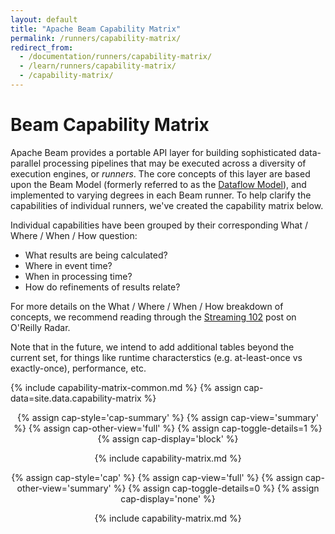 ```yaml
---
layout: default
title: "Apache Beam Capability Matrix"
permalink: /runners/capability-matrix/
redirect_from:
  - /documentation/runners/capability-matrix/
  - /learn/runners/capability-matrix/
  - /capability-matrix/
---
```


# Beam Capability Matrix
Apache Beam provides a portable API layer for building sophisticated data-parallel processing pipelines that may be executed across a diversity of execution engines, or <i>runners</i>. The core concepts of this layer are based upon the Beam Model (formerly referred to as the [Dataflow Model](http://www.vldb.org/pvldb/vol8/p1792-Akidau.pdf)), and implemented to varying degrees in each Beam runner. To help clarify the capabilities of individual runners, we've created the capability matrix below.

Individual capabilities have been grouped by their corresponding <span class="wwwh-what-dark">What</span> / <span class="wwwh-where-dark">Where</span> / <span class="wwwh-when-dark">When</span> / <span class="wwwh-how-dark">How</span> question:

- <span class="wwwh-what-dark">What</span> results are being calculated?
- <span class="wwwh-where-dark">Where</span> in event time?
- <span class="wwwh-when-dark">When</span> in processing time?
- <span class="wwwh-how-dark">How</span> do refinements of results relate?

For more details on the <span class="wwwh-what-dark">What</span> / <span class="wwwh-where-dark">Where</span> / <span class="wwwh-when-dark">When</span> / <span class="wwwh-how-dark">How</span> breakdown of concepts, we recommend reading through the <a href="http://oreilly.com/ideas/the-world-beyond-batch-streaming-102">Streaming 102</a> post on O'Reilly Radar.

Note that in the future, we intend to add additional tables beyond the current set, for things like runtime characterstics (e.g. at-least-once vs exactly-once), performance, etc.

{% include capability-matrix-common.md %}
{% assign cap-data=site.data.capability-matrix %}

<center>

<!-- Summary table -->
{% assign cap-style='cap-summary' %}
{% assign cap-view='summary' %}
{% assign cap-other-view='full' %}
{% assign cap-toggle-details=1 %}
{% assign cap-display='block' %}

{% include capability-matrix.md %}

<!-- Full details table -->
{% assign cap-style='cap' %}
{% assign cap-view='full' %}
{% assign cap-other-view='summary' %}
{% assign cap-toggle-details=0 %}
{% assign cap-display='none' %}

{% include capability-matrix.md %}
</center>
